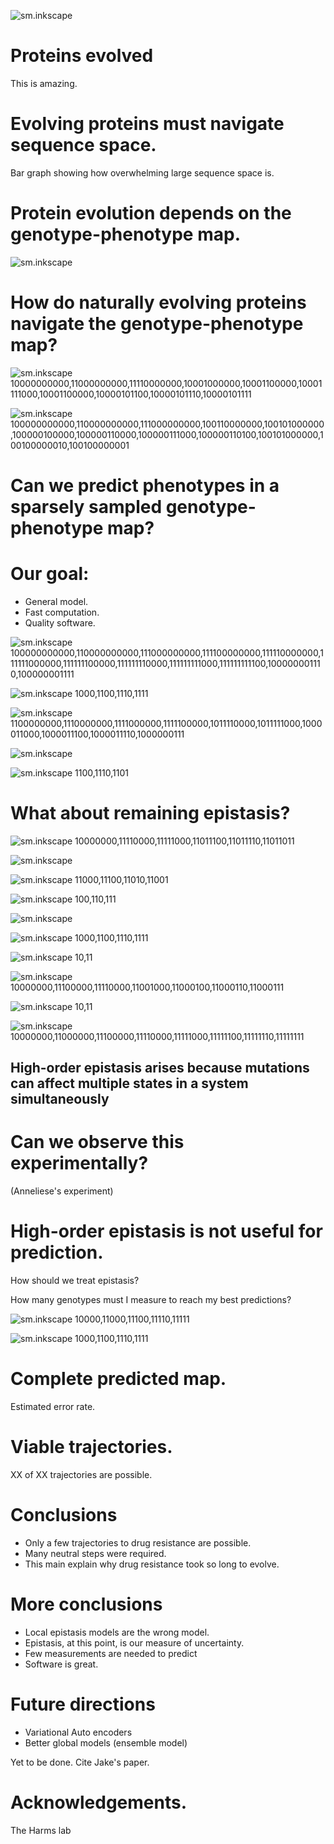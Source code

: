 <!-- This is test -->

![sm.inkscape](slides/slide-title.svg)

>>>>>>>>>>>>>>>>>>>>>>>>>>>>>>>>>>

# Proteins evolved

This is amazing.

>>>>>>>>>>>>>>>>>>>>>>>>>>>>>>>>>>

# Evolving proteins must navigate sequence space.

Bar graph showing how overwhelming large sequence space is.

>>>>>>>>>>>>>>>>>>>>>>>>>>>>>>>>>>

# Protein evolution depends on the genotype-phenotype map.

>>>>>>>>>>>>>>>>>>>>>>>>>>>>>>>>>>

<!-- John maynard smith's wordgame -->

![sm.inkscape](slides/slide-wordgame.svg)

>>>>>>>>>>>>>>>>>>>>>>>>>>>>>>>>>>

# How do naturally evolving proteins navigate the genotype-phenotype map?

>>>>>>>>>>>>>>>>>>>>>>>>>>>>>>>>>>

<!-- Intro to PfCRT -->

![sm.inkscape](slides/slide-pfcrt-intro.svg) 10000000000,11000000000,11110000000,10001000000,10001100000,10001111000,10001100000,10000101100,10000101110,10000101111

>>>>>>>>>>>>>>>>>>>>>>>>>>>>>>>>>>


<!-- PfCRT empty network -->

![sm.inkscape](slides/slide-pfcrt-wordgame.svg) 100000000000,110000000000,111000000000,100110000000,100101000000,100000100000,100000110000,100000111000,100000110100,100101000000,100100000010,100100000001


>>>>>>>>>>>>>>>>>>>>>>>>>>>>>>>>>>

# Can we predict phenotypes in a sparsely sampled genotype-phenotype map?

>>>>>>>>>>>>>>>>>>>>>>>>>>>>>>>>>>

# Our goal:

- General model.
- Fast computation.
- Quality software.

>>>>>>>>>>>>>>>>>>>>>>>>>>>>>>>>>>

![sm.inkscape](slides/slide-model.svg) 100000000000,110000000000,111000000000,111100000000,111110000000,111111000000,111111100000,111111110000,111111111000,111111111100,100000001110,100000001111

>>>>>>>>>>>>>>>>>>>>>>>>>>>>>>>>>>

![sm.inkscape](slides/slide-global-intro.svg) 1000,1100,1110,1111

>>>>>>>>>>>>>>>>>>>>>>>>>>>>>>>>>>

![sm.inkscape](slides/slide-global-model.svg) 1100000000,1110000000,1111000000,1111100000,1011110000,1011111000,1000011000,1000011100,1000011110,1000000111

>>>>>>>>>>>>>>>>>>>>>>>>>>>>>>>>>>

![sm.inkscape](slides/slide-global-experimental.svg)

>>>>>>>>>>>>>>>>>>>>>>>>>>>>>>>>>>

![sm.inkscape](slides/slide-global-predictions.svg) 1100,1110,1101

>>>>>>>>>>>>>>>>>>>>>>>>>>>>>>>>>>

# What about remaining epistasis?

>>>>>>>>>>>>>>>>>>>>>>>>>>>>>>>>>>

![sm.inkscape](slides/slide-high-order-model.svg) 10000000,11110000,11111000,11011100,11011110,11011011

>>>>>>>>>>>>>>>>>>>>>>>>>>>>>>>>>>

![sm.inkscape](slides/slide-local-experimental.svg)

>>>>>>>>>>>>>>>>>>>>>>>>>>>>>>>>>>

![sm.inkscape](slides/slide-local-predictions.svg) 11000,11100,11010,11001

>>>>>>>>>>>>>>>>>>>>>>>>>>>>>>>>>>

![sm.inkscape](slides/slide-model-summary.svg) 100,110,111

>>>>>>>>>>>>>>>>>>>>>>>>>>>>>>>>>>

![sm.inkscape](slides/slide-model-summary-exp.svg)

>>>>>>>>>>>>>>>>>>>>>>>>>>>>>>>>>>

![sm.inkscape](slides/slide-why-local-fails.svg) 1000,1100,1110,1111

>>>>>>>>>>>>>>>>>>>>>>>>>>>>>>>>>>

![sm.inkscape](slides/slide-where-he-comes-from.svg) 10,11

>>>>>>>>>>>>>>>>>>>>>>>>>>>>>>>>>>

![sm.inkscape](slides/slide-lattice-intro.svg) 10000000,11100000,11110000,11001000,11000100,11000110,11000111

>>>>>>>>>>>>>>>>>>>>>>>>>>>>>>>>>>

![sm.inkscape](slides/slide-lattice-surprise.svg) 10,11

>>>>>>>>>>>>>>>>>>>>>>>>>>>>>>>>>>

![sm.inkscape](slides/slide-lattice-ensemble.svg) 10000000,11000000,11100000,11110000,11111000,11111100,11111110,11111111

>>>>>>>>>>>>>>>>>>>>>>>>>>>>>>>>>>

## High-order epistasis arises because mutations can affect multiple states in a system simultaneously

>>>>>>>>>>>>>>>>>>>>>>>>>>>>>>>>>>

# Can we observe this experimentally?

(Anneliese's experiment)

>>>>>>>>>>>>>>>>>>>>>>>>>>>>>>>>>>

# High-order epistasis is not useful for prediction.

How should we treat epistasis?

How many genotypes must I measure to reach my best predictions?

>>>>>>>>>>>>>>>>>>>>>>>>>>>>>>>>>>

![sm.inkscape](slides/slide-nobs-power.svg) 10000,11000,11100,11110,11111

>>>>>>>>>>>>>>>>>>>>>>>>>>>>>>>>>>

![sm.inkscape](slides/slide-nobs-pfcrt.svg) 1000,1100,1110,1111

>>>>>>>>>>>>>>>>>>>>>>>>>>>>>>>>>>

# Complete predicted map.

Estimated error rate.

>>>>>>>>>>>>>>>>>>>>>>>>>>>>>>>>>>

# Viable trajectories.

XX of XX trajectories are possible.

>>>>>>>>>>>>>>>>>>>>>>>>>>>>>>>>>>

# Conclusions

- Only a few trajectories to drug resistance are possible.
- Many neutral steps were required.
- This main explain why drug resistance took so long to evolve.

>>>>>>>>>>>>>>>>>>>>>>>>>>>>>>>>>>

# More conclusions

- Local epistasis models are the wrong model.
- Epistasis, at this point, is our measure of uncertainty.
- Few measurements are needed to predict
- Software is great.

>>>>>>>>>>>>>>>>>>>>>>>>>>>>>>>>>>

# Future directions

- Variational Auto encoders
- Better global models (ensemble model)

Yet to be done.
Cite Jake's paper.

>>>>>>>>>>>>>>>>>>>>>>>>>>>>>>>>>>

# Acknowledgements.

The Harms lab
